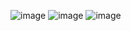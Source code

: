 ![image](https://github.com/prashantjagtap2909/CS50/assets/93985255/7455eb69-6612-4605-9883-e56cbbf8de11)
![image](https://github.com/prashantjagtap2909/CS50/assets/93985255/a16a1ea9-8ccc-49d7-a17f-ec825c769ab8)
![image](https://github.com/prashantjagtap2909/CS50/assets/93985255/182a6d54-254c-4fd9-8902-adecd9a329b0)


